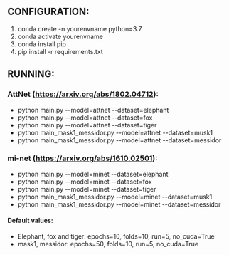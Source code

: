 ## CONFIGURATION:
1. conda create -n yourenvname python=3.7
2. conda activate yourenvname
3. conda install pip
4. pip install -r requirements.txt

## RUNNING:
### AttNet (https://arxiv.org/abs/1802.04712):
- python main.py --model=attnet --dataset=elephant
- python main.py --model=attnet --dataset=fox
- python main.py --model=attnet --dataset=tiger
- python main_mask1_messidor.py --model=attnet --dataset=musk1
- python main_mask1_messidor.py --model=attnet --dataset=messidor

### mi-net (https://arxiv.org/abs/1610.02501):
- python main.py --model=minet --dataset=elephant
- python main.py --model=minet --dataset=fox
- python main.py --model=minet --dataset=tiger
- python main_mask1_messidor.py --model=minet --dataset=musk1
- python main_mask1_messidor.py --model=minet --dataset=messidor

#### Default values: 
- Elephant, fox and tiger: epochs=10, folds=10, run=5, no_cuda=True
- mask1, messidor: epochs=50, folds=10, run=5, no_cuda=True
